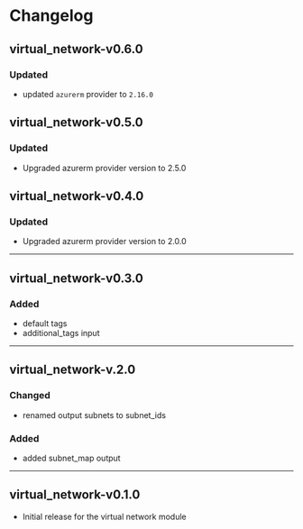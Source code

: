 # Changelog

## virtual_network-v0.6.0

### Updated
- updated `azurerm` provider to `2.16.0`

## virtual_network-v0.5.0

### Updated
- Upgraded azurerm provider version to 2.5.0

## virtual_network-v0.4.0

### Updated

- Upgraded azurerm provider version to 2.0.0

___

## virtual_network-v0.3.0

### Added

- default tags
- additional_tags input

___

## virtual_network-v.2.0

### Changed

- renamed output subnets to subnet_ids

### Added

- added subnet_map output

___

## virtual_network-v0.1.0

- Initial release for the virtual network module
